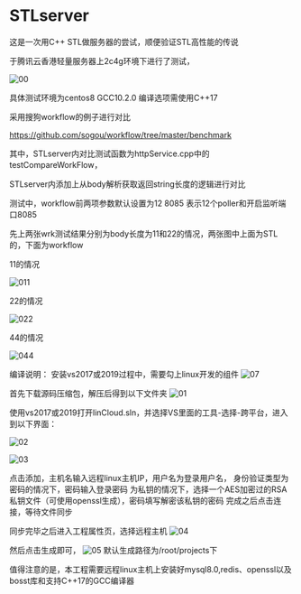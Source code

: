 # STLserver
这是一次用C++ STL做服务器的尝试，顺便验证STL高性能的传说

于腾讯云香港轻量服务器上2c4g环境下进行了测试，

![00](https://user-images.githubusercontent.com/20834575/133877843-1cb936da-0fdd-49ca-86cb-ba5094cbfae0.jpg)

具体测试环境为centos8  GCC10.2.0   编译选项需使用C++17  

采用搜狗workflow的例子进行对比

https://github.com/sogou/workflow/tree/master/benchmark

其中，STLserver内对比测试函数为httpService.cpp中的testCompareWorkFlow，

STLserver内添加上从body解析获取返回string长度的逻辑进行对比

测试中，workflow前两项参数默认设置为12  8085  表示12个poller和开启监听端口8085

先上两张wrk测试结果分别为body长度为11和22的情况，两张图中上面为STL的，下面为workflow

11的情况


![011](https://user-images.githubusercontent.com/20834575/133878189-e6def590-5fe4-443b-aa3f-2099168f4470.jpg)


22的情况

![022](https://user-images.githubusercontent.com/20834575/133878196-88eb2967-a087-4812-a580-67f8ea3d240f.jpg)


44的情况

![044](https://user-images.githubusercontent.com/20834575/133878752-7008f52a-9067-4915-9e30-7e92b82decd4.jpg)

编译说明：
安装vs2017或2019过程中，需要勾上linux开发的组件
![07](https://user-images.githubusercontent.com/20834575/135704938-afa9cfb2-4526-436c-9b19-9037fa3efcf1.jpg)


首先下载源码压缩包，解压后得到以下文件夹
![01](https://user-images.githubusercontent.com/20834575/135703908-e9029251-7c8d-4b46-b609-6b74e6f49b64.jpg)


使用vs2017或2019打开linCloud.sln，并选择VS里面的工具-选择-跨平台，进入到以下界面：

![02](https://user-images.githubusercontent.com/20834575/135703938-5c3e7b3b-d7ba-447c-b447-eb3d95f28227.jpg)

![03](https://user-images.githubusercontent.com/20834575/135703998-43b61f43-ead6-4783-8cd7-0d263ebed985.jpg)

点击添加，主机名输入远程linux主机IP，用户名为登录用户名，
身份验证类型为密码的情况下，密码输入登录密码
为私钥的情况下，选择一个AES加密过的RSA私钥文件（可使用openssl生成），密码填写解密该私钥的密码
完成之后点击连接，等待文件同步

同步完毕之后进入工程属性页，选择远程主机
![04](https://user-images.githubusercontent.com/20834575/135704036-7412a2a2-723d-48bc-8155-626c4631c66e.jpg)

然后点击生成即可，
![05](https://user-images.githubusercontent.com/20834575/135704054-6c0b67dd-3e8a-4a20-8d59-e762d1bf8219.jpg)
默认生成路径为/root/projects下


值得注意的是，本工程需要远程linux主机上安装好mysql8.0,redis、openssl以及bosst库和支持C++17的GCC编译器






